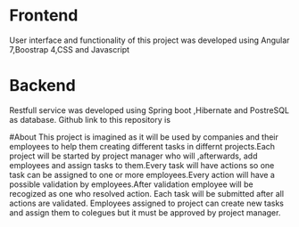 # Frontend

User interface and functionality of this project was developed using Angular 7,Boostrap 4,CSS and Javascript

# Backend
Restfull service was developed using Spring boot ,Hibernate and PostreSQL as database.
Github link to this repository is

#About
This project is imagined as it will be used by  companies and their employees to help them creating
different tasks in differnt projects.Each project will be started by project manager who will ,afterwards, add employees and assign tasks to them.Every task will have actions so one task can be assigned to one or more employees.Every action will have a possible validation by employees.After validation employee will be recogized as one who resolved action.
Each task will be submitted after all actions are validated.
Employees assigned to project can create new tasks and assign them to colegues but it must be approved by project manager.



